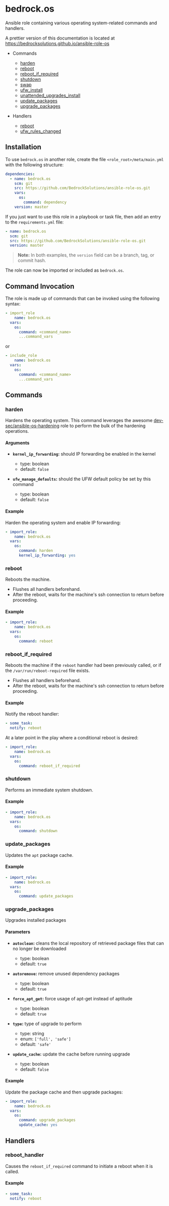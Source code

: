 # bedrock.os

Ansible role containing various operating system-related commands 
and handlers.

A prettier version of this documentation is located at 
https://bedrocksolutions.github.io/ansible-role-os

* Commands
  * [harden](#harden)
  * [reboot](#reboot)
  * [reboot_if_required](#reboot_if_required)
  * [shutdown](#shutdown)
  * [swap](#swap)
  * [ufw_install](#ufw_install)
  * [unattended_upgrades_install](#unattended_upgrades_install)
  * [update_packages](#update_packages)
  * [upgrade_packages](#upgrade_packages)

* Handlers

  * [reboot](#reboot_handler)
  * [ufw_rules_changed](#ufw_rules_changed)

## Installation

To use `bedrock.os` in another role, create the file 
`<role_root>/meta/main.yml` with the following structure:

```yaml
dependencies:
  - name: bedrock.os
    scm: git
    src: https://github.com/BedrockSolutions/ansible-role-os.git
    vars:
      os:
        command: dependency
    version: master
```

If you just want to use this role in a playbook or task file, then
add an entry to the `requirements.yml` file:

```yaml
- name: bedrock.os
  scm: git
  src: https://github.com/BedrockSolutions/ansible-role-os.git
  version: master
```
>__Note:__ In both examples, the `version` field can be a branch, tag, or commit hash.

The role can now be imported or included as `bedrock.os`.

## Command Invocation

The role is made up of commands that can be invoked using the following 
syntax:

```yaml
- import_role
    name: bedrock.os
  vars:
    os:
      command: <command_name>
      ...command_vars
```

or

```yaml
- include_role
    name: bedrock.os
  vars:
    os:
      command: <command_name>
      ...command_vars
```

## Commands

### __harden__

Hardens the operating system. This command leverages the awesome
[dev-sec/ansible-os-hardening](https://github.com/dev-sec/ansible-os-hardening)
role to perform the bulk of the hardening operations.

#### Arguments

* __`kernel_ip_forwarding`:__ should IP forwarding be enabled
in the kernel
    * type: boolean
    * default: `false`
  
* __`ufw_manage_defaults`:__ should the UFW default policy be
set by this command
    * type: boolean
    * default: `false`
  
#### Example

Harden the operating system and enable IP forwarding:

```yaml
- import_role:
    name: bedrock.os
  vars:
    os:
      command: harden
      kernel_ip_forwarding: yes
```

### __reboot__

Reboots the machine. 

* Flushes all handlers beforehand.
* After the reboot, waits for the machine's ssh connection 
to return before proceeding.

#### Example

```yaml
- import_role:
    name: bedrock.os
  vars:
    os:
      command: reboot
```

### __reboot_if_required__

Reboots the machine if the `reboot` handler had been previously
called, or if the `/var/run/reboot-required` file exists. 

* Flushes all handlers beforehand.
* After the reboot, waits for the machine's ssh connection 
to return before proceeding.

#### Example

Notify the reboot handler:

```yaml
- some_task:
  notify: reboot
```

At a later point in the play where a conditional reboot is desired:

```yaml
- import_role:
    name: bedrock.os
  vars:
    os:
      command: reboot_if_required
```

### __shutdown__

Performs an immediate system shutdown.

#### Example

```yaml
- import_role:
    name: bedrock.os
  vars:
    os:
      command: shutdown
```

### __update_packages__

Updates the `apt` package cache.

#### Example

```yaml
- import_role:
    name: bedrock.os
  vars:
    os:
      command: update_packages
```

### __upgrade_packages__

Upgrades installed packages

#### Parameters

* __`autoclean`:__ cleans the local repository of retrieved 
package files that can no longer be downloaded
    * type: boolean
    * default: `true`

* __`autoremove`:__ remove unused dependency packages
    * type: boolean
    * default: `true`

* __`force_apt_get`:__ force usage of apt-get instead of aptitude
    * type: boolean
    * default: `true`

* __`type`:__ type of upgrade to perform
    * type: string
    * enum: `['full', 'safe']`
    * default: `'safe'`

* __`update_cache`:__ update the cache before running upgrade
    * type: boolean
    * default: `false`

#### Example

Update the package cache and then upgrade packages:

```yaml
- import_role:
    name: bedrock.os
  vars:
    os:
      command: upgrade_packages
      update_cache: yes
```

## Handlers

### __reboot_handler__

Causes the `reboot_if_required` command to initiate a reboot
when it is called.

#### Example

```yaml
- some_task:
  notify: reboot
```
